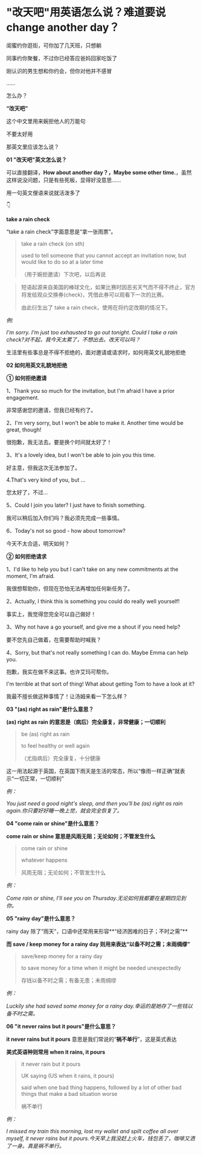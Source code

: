 # "改天吧"用英语怎么说？难道要说 change another day？

闺蜜约你逛街，可你加了几天班，只想躺

同事约你聚餐，不过你已经答应爸妈回家吃饭了

刚认识的男生想和你约会，但你对他并不感冒

……

怎么办？

**“改天吧”**

这个中文里用来婉拒他人的万能句

不要太好用

那英文里应该怎么说？

**01 "改天吧"英文怎么说？**

可以直接翻译，**How about another day？，Maybe some other time.**，虽然这样说没问题，只是有些死板，显得好没意思…...

用一句英文俚语来说就活泼多了

👇

**take a rain check**

“take a rain check”字面意思是“拿一张雨票”。

> take a rain check (on sth)
>
> used to tell someone that you cannot accept an invitation now, but would like to do so at a later time
>
> （用于婉拒邀请）下次吧，以后再说

> 短语起源来自美国的棒球文化，如果比赛时因恶劣天气而不得不终止，官方将发给观众交换券(check)，凭借此券可以观看下一次的比赛。
>
> 由此衍生出了 take a rain check，使用在将约定改期的情况下。

_例:_

_I'm sorry. I'm just too exhausted to go out tonight. Could I take a rain check?对不起，我今天太累了，不想出去。改天可以吗？_

生活里有些事总是不得不拒绝的，面对邀请或请求时，如何用英文礼貌地拒绝

**02 如何用英文礼貌地拒绝**

**① 如何拒绝邀请**

1、Thank you so much for the invitation, but I'm afraid I have a prior engagement.

非常感谢您的邀请，但我已经有约了。

2、I'm very sorry, but I won't be able to make it. Another time would be great, though!

很抱歉，我无法去。要是换个时间就太好了！

3、It's a lovely idea, but I won't be able to join you this time.

好主意，但我这次无法参加了。

4.That's very kind of you, but …

您太好了，不过...

5、Could I join you later? I just have to finish something.

我可以稍后加入你们吗？我必须先完成一些事情。

6、Today's not so good - how about tomorrow?

今天不太合适，明天如何？

**② 如何拒绝请求**

1、I'd like to help you but I can't take on any new commitments at the moment, I'm afraid.

我很想帮助你，但现在恐怕无法再增加任何新任务了。

2、Actually, I think this is something you could do really well yourself!

事实上，我觉得您完全可以自己做好！

3、Why not have a go yourself, and give me a shout if you need help?

要不您先自己做着，在需要帮助时喊我？

4、Sorry, but that's not really something I can do. Maybe Emma can help you.

抱歉，我实在做不来这事。也许艾玛可帮你。

I'm terrible at that sort of thing! What about getting Tom to have a look at it?

我最不擅长做这种事情了！让汤姆来看一下怎么样？

**03 "(as) right as rain"是什么意思？**

**(as) right as rain 的意思是（病后）完全康复，非常健康；一切顺利**

> be (as) right as rain
>
> to feel healthy or well again
>
> （尤指病后）完全康复，十分健康

这一用法起源于英国，在英国下雨天是生活的常态，所以“像雨一样正确”就表示“一切正常，一切顺利”

_例：_

_You just need a good night's sleep, and then you'll be (as) right as rain again.你只要好好睡一晚上觉，就会完全恢复了。_

**04 "come rain or shine"是什么意思？**

**come rain or shine 意思是风雨无阻；无论如何；不管发生什么**

> come rain or shine
>
> whatever happens
>
> 风雨无阻；无论如何；不管发生什么

_例：_

_Come rain or shine, I'll see you on Thursday.无论如何我都要在星期四见到你。_

**05 "rainy day"是什么意思？**

rainy day 除了“雨天”，口语中还常用来形容**“经济困难的日子；不时之需”**

**而 save / keep money for a rainy day 则用来表达“以备不时之需；未雨绸缪”**

> save/keep money for a rainy day
>
> to save money for a time when it might be needed unexpectedly
>
> 存钱以备不时之需；有备无患；未雨绸缪

_例：_

_Luckily she had saved some money for a rainy day.幸运的是她存了一些钱以备不时之需。_

**06 "it never rains but it pours"是什么意思？**

**it never rains but it pours** 意思是我们常说的“**祸不单行**”，这是英式表达

**美式英语种则常用 when it rains, it pours**

> it never rain but it pours
>
> UK saying (US when it rains, it pours)
>
> said when one bad thing happens, followed by a lot of other bad things that make a bad situation worse
>
> 祸不单行

_例：_

_I missed my train this morning, lost my wallet and spilt coffee all over myself, it never rains but it pours.今天早上我没赶上火车，钱包丢了，咖啡又洒了一身。真是祸不单行。_
